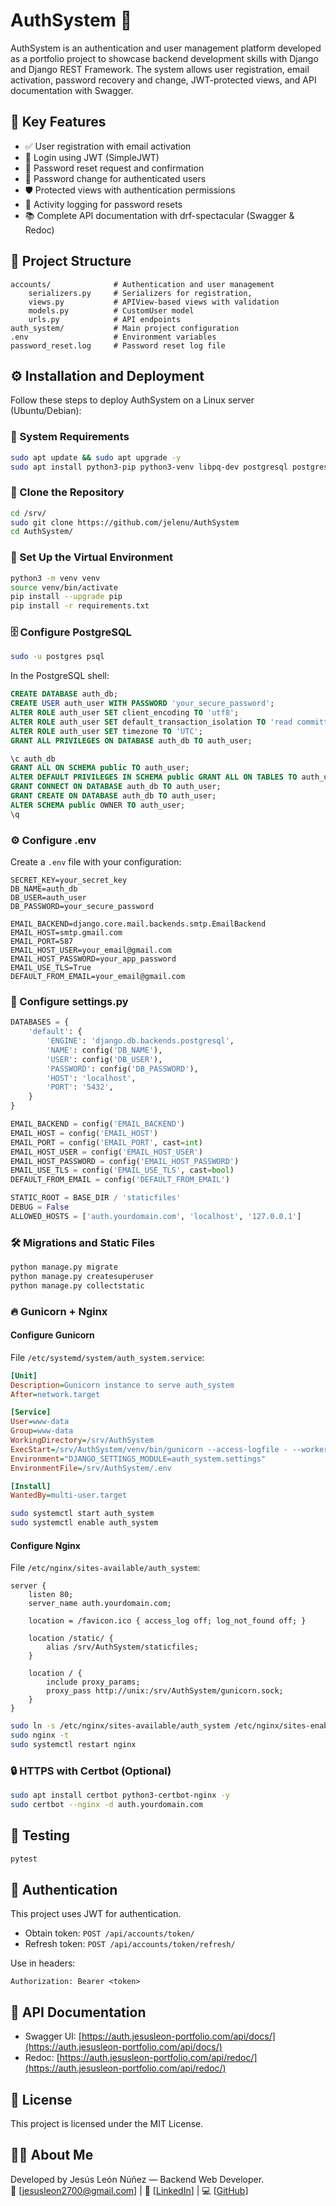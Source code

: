 # AuthSystem 🔐

AuthSystem is an authentication and user management platform developed as a portfolio project to showcase backend development skills with Django and Django REST Framework. The system allows user registration, email activation, password recovery and change, JWT-protected views, and API documentation with Swagger.

## 🚀 Key Features

- ✅ User registration with email activation
- 🔐 Login using JWT (SimpleJWT)
- 📩 Password reset request and confirmation
- 🔁 Password change for authenticated users
- 🛡️ Protected views with authentication permissions
- 📄 Activity logging for password resets
- 📚 Complete API documentation with drf-spectacular (Swagger & Redoc)

## 🧩 Project Structure

```
accounts/              # Authentication and user management 
    serializers.py     # Serializers for registration, 
    views.py           # APIView-based views with validation
    models.py          # CustomUser model
    urls.py            # API endpoints
auth_system/           # Main project configuration
.env                   # Environment variables
password_reset.log     # Password reset log file
```

## ⚙️ Installation and Deployment

Follow these steps to deploy AuthSystem on a Linux server (Ubuntu/Debian):

### 🔧 System Requirements

```bash
sudo apt update && sudo apt upgrade -y
sudo apt install python3-pip python3-venv libpq-dev postgresql postgresql-contrib nginx -y
```

### 📁 Clone the Repository

```bash
cd /srv/
sudo git clone https://github.com/jelenu/AuthSystem
cd AuthSystem/
```

### 🐍 Set Up the Virtual Environment

```bash
python3 -m venv venv
source venv/bin/activate
pip install --upgrade pip
pip install -r requirements.txt
```

### 🗄️ Configure PostgreSQL

```bash
sudo -u postgres psql
```

In the PostgreSQL shell:

```sql
CREATE DATABASE auth_db;
CREATE USER auth_user WITH PASSWORD 'your_secure_password';
ALTER ROLE auth_user SET client_encoding TO 'utf8';
ALTER ROLE auth_user SET default_transaction_isolation TO 'read committed';
ALTER ROLE auth_user SET timezone TO 'UTC';
GRANT ALL PRIVILEGES ON DATABASE auth_db TO auth_user;

\c auth_db
GRANT ALL ON SCHEMA public TO auth_user;
ALTER DEFAULT PRIVILEGES IN SCHEMA public GRANT ALL ON TABLES TO auth_user;
GRANT CONNECT ON DATABASE auth_db TO auth_user;
GRANT CREATE ON DATABASE auth_db TO auth_user;
ALTER SCHEMA public OWNER TO auth_user;
\q
```

### ⚙️ Configure .env

Create a `.env` file with your configuration:

```env
SECRET_KEY=your_secret_key
DB_NAME=auth_db
DB_USER=auth_user
DB_PASSWORD=your_secure_password

EMAIL_BACKEND=django.core.mail.backends.smtp.EmailBackend
EMAIL_HOST=smtp.gmail.com
EMAIL_PORT=587
EMAIL_HOST_USER=your_email@gmail.com
EMAIL_HOST_PASSWORD=your_app_password
EMAIL_USE_TLS=True
DEFAULT_FROM_EMAIL=your_email@gmail.com
```

### 🔧 Configure settings.py

```python
DATABASES = {
    'default': {
        'ENGINE': 'django.db.backends.postgresql',
        'NAME': config('DB_NAME'),
        'USER': config('DB_USER'),
        'PASSWORD': config('DB_PASSWORD'),
        'HOST': 'localhost',
        'PORT': '5432',
    }
}

EMAIL_BACKEND = config('EMAIL_BACKEND')
EMAIL_HOST = config('EMAIL_HOST')
EMAIL_PORT = config('EMAIL_PORT', cast=int)
EMAIL_HOST_USER = config('EMAIL_HOST_USER')
EMAIL_HOST_PASSWORD = config('EMAIL_HOST_PASSWORD')
EMAIL_USE_TLS = config('EMAIL_USE_TLS', cast=bool)
DEFAULT_FROM_EMAIL = config('DEFAULT_FROM_EMAIL')

STATIC_ROOT = BASE_DIR / 'staticfiles'
DEBUG = False
ALLOWED_HOSTS = ['auth.yourdomain.com', 'localhost', '127.0.0.1']
```

### 🛠️ Migrations and Static Files

```bash
python manage.py migrate
python manage.py createsuperuser
python manage.py collectstatic
```

### 🔥 Gunicorn + Nginx

#### Configure Gunicorn

File `/etc/systemd/system/auth_system.service`:

```ini
[Unit]
Description=Gunicorn instance to serve auth_system
After=network.target

[Service]
User=www-data
Group=www-data
WorkingDirectory=/srv/AuthSystem
ExecStart=/srv/AuthSystem/venv/bin/gunicorn --access-logfile - --workers 3 --bind unix:/srv/AuthSystem/gunicorn.sock auth_system.wsgi:application
Environment="DJANGO_SETTINGS_MODULE=auth_system.settings"
EnvironmentFile=/srv/AuthSystem/.env

[Install]
WantedBy=multi-user.target
```

```bash
sudo systemctl start auth_system
sudo systemctl enable auth_system
```

#### Configure Nginx

File `/etc/nginx/sites-available/auth_system`:

```nginx
server {
    listen 80;
    server_name auth.yourdomain.com;

    location = /favicon.ico { access_log off; log_not_found off; }

    location /static/ {
        alias /srv/AuthSystem/staticfiles;
    }

    location / {
        include proxy_params;
        proxy_pass http://unix:/srv/AuthSystem/gunicorn.sock;
    }
}
```

```bash
sudo ln -s /etc/nginx/sites-available/auth_system /etc/nginx/sites-enabled
sudo nginx -t
sudo systemctl restart nginx
```

### 🔒 HTTPS with Certbot (Optional)

```bash
sudo apt install certbot python3-certbot-nginx -y
sudo certbot --nginx -d auth.yourdomain.com
```

## 🧪 Testing

```bash
pytest
```

## 🔐 Authentication

This project uses JWT for authentication.

- Obtain token: `POST /api/accounts/token/`
- Refresh token: `POST /api/accounts/token/refresh/`

Use in headers:

```
Authorization: Bearer <token>
```

## 📘 API Documentation

- Swagger UI: [https://auth.jesusleon-portfolio.com/api/docs/](https://auth.jesusleon-portfolio.com/api/docs/)
- Redoc: [https://auth.jesusleon-portfolio.com/api/redoc/](https://auth.jesusleon-portfolio.com/api/redoc/)

## 📝 License

This project is licensed under the MIT License.

## 👨‍💻 About Me

Developed by Jesús León Núñez — Backend Web Developer.  
📧 [jesusleon2700@gmail.com] | 💼 [[LinkedIn](https://www.linkedin.com/in/jelenu/)] | 💻 [[GitHub](https://github.com/jelenu/)]